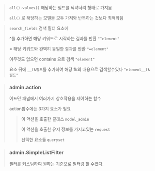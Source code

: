 > `all().values()` 해당하는 필드를 딕셔너리 형태로 가져옴
>
> `all()` 로 해당하는 모델을 모두 가져와 반복하는 것보다 최적화됨

> `search_fields` 검색 필터 요소에
> 
> ^를 추가하면 해당 키워드로 시작하는 결과를 반환  `"^element"`
> 
> = 해당 키워드와 완벽히 동일한 결과를 반환  `"=element"`
> 
> 아무것도 없으면 contains 으로 검색  `"element"`
> 
> 요소 뒤에 `__fk필드`를 추가하여 해당 fk의 내용으로 검색할수있다  `"element__fk필드"`

> ### admin.action
>
> 어드민 패널에서 여러가지 상호작용을 제어하는 함수
> 
> action함수에는 3가지 요소가 필요
> > 이 액션을 호출한 클래스 `model_admin`
> > 
> > 이 액션을 호출한 유저 정보를 가지고있는 `request`
> > 
> > 선택한 요소들 `queryset`

> ### admin.SimpleListFilter
> 
> 필터를 커스텀하여 원하는 기준으로 필터링 할 수있다.

